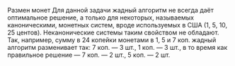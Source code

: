 Размен монет
Для данной задачи жадный алгоритм не всегда даёт оптимальное решение, а только для некоторых, называемых каноническими, монетных систем, вроде используемых в США (1, 5, 10, 25 центов). Неканонические системы таким свойством не обладают. Так, например, сумму в 24 копейки монетами в 1, 5 и 7 коп. жадный алгоритм разменивает так: 7 коп. — 3 шт., 1 коп. — 3 шт., в то время как правильное решение — 7 коп. — 2 шт., 5 коп. — 2 шт.